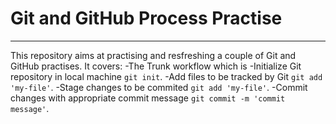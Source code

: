 # Git and GitHub Process Practise
---

This repository aims at practising and resfreshing a couple of Git and GitHub practises.
It covers:
-The Trunk workflow which is
  -Initialize Git repository in local machine `git init`.
  -Add files to be tracked by Git `git add 'my-file'`.
  -Stage changes to be commited `git add 'my-file'`.
  -Commit changes with appropriate commit message `git commit -m 'commit message'`.

